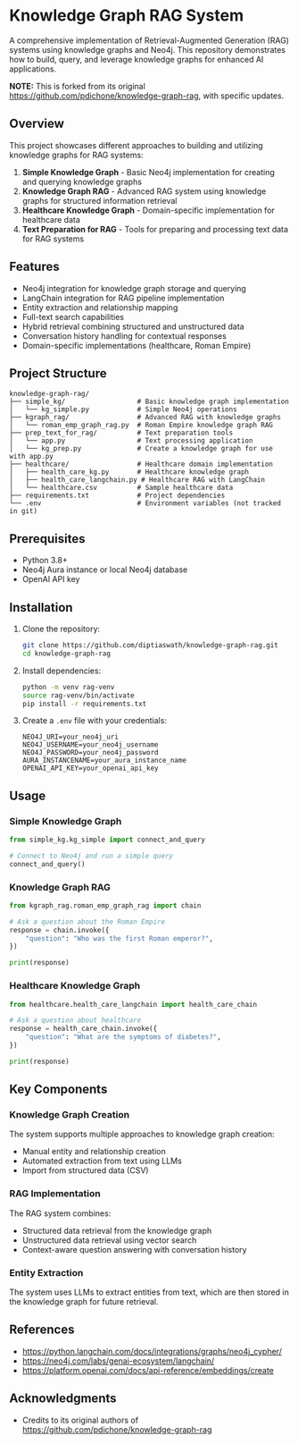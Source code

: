 # Knowledge Graph RAG System

A comprehensive implementation of Retrieval-Augmented Generation (RAG) systems using knowledge graphs and Neo4j. This repository demonstrates how to build, query, and leverage knowledge graphs for enhanced AI applications. 

**NOTE:** This is forked from its original https://github.com/pdichone/knowledge-graph-rag, with specific updates.

## Overview

This project showcases different approaches to building and utilizing knowledge graphs for RAG systems:

1. **Simple Knowledge Graph** - Basic Neo4j implementation for creating and querying knowledge graphs
2. **Knowledge Graph RAG** - Advanced RAG system using knowledge graphs for structured information retrieval
3. **Healthcare Knowledge Graph** - Domain-specific implementation for healthcare data
4. **Text Preparation for RAG** - Tools for preparing and processing text data for RAG systems

## Features

- Neo4j integration for knowledge graph storage and querying
- LangChain integration for RAG pipeline implementation
- Entity extraction and relationship mapping
- Full-text search capabilities
- Hybrid retrieval combining structured and unstructured data
- Conversation history handling for contextual responses
- Domain-specific implementations (healthcare, Roman Empire)

## Project Structure

```
knowledge-graph-rag/
├── simple_kg/                  # Basic knowledge graph implementation
│   └── kg_simple.py            # Simple Neo4j operations
├── kgraph_rag/                 # Advanced RAG with knowledge graphs
│   └── roman_emp_graph_rag.py  # Roman Empire knowledge graph RAG
├── prep_text_for_rag/          # Text preparation tools
│   └── app.py                  # Text processing application
│   └── kg_prep.py              # Create a knowledge graph for use with app.py
├── healthcare/                 # Healthcare domain implementation
│   ├── health_care_kg.py       # Healthcare knowledge graph
│   ├── health_care_langchain.py # Healthcare RAG with LangChain
│   └── healthcare.csv          # Sample healthcare data
├── requirements.txt            # Project dependencies
└── .env                        # Environment variables (not tracked in git)
```

## Prerequisites

- Python 3.8+
- Neo4j Aura instance or local Neo4j database
- OpenAI API key

## Installation

1. Clone the repository:
   ```bash
   git clone https://github.com/diptiaswath/knowledge-graph-rag.git
   cd knowledge-graph-rag
   ```

2. Install dependencies:
   ```bash
   python -m venv rag-venv
   source rag-venv/bin/activate
   pip install -r requirements.txt
   ```

3. Create a `.env` file with your credentials:
   ```
   NEO4J_URI=your_neo4j_uri
   NEO4J_USERNAME=your_neo4j_username
   NEO4J_PASSWORD=your_neo4j_password
   AURA_INSTANCENAME=your_aura_instance_name
   OPENAI_API_KEY=your_openai_api_key
   ```

## Usage

### Simple Knowledge Graph

```python
from simple_kg.kg_simple import connect_and_query

# Connect to Neo4j and run a simple query
connect_and_query()
```

### Knowledge Graph RAG

```python
from kgraph_rag.roman_emp_graph_rag import chain

# Ask a question about the Roman Empire
response = chain.invoke({
    "question": "Who was the first Roman emperor?",
})

print(response)
```

### Healthcare Knowledge Graph

```python
from healthcare.health_care_langchain import health_care_chain

# Ask a question about healthcare
response = health_care_chain.invoke({
    "question": "What are the symptoms of diabetes?",
})

print(response)
```

## Key Components

### Knowledge Graph Creation

The system supports multiple approaches to knowledge graph creation:
- Manual entity and relationship creation
- Automated extraction from text using LLMs
- Import from structured data (CSV)

### RAG Implementation

The RAG system combines:
- Structured data retrieval from the knowledge graph
- Unstructured data retrieval using vector search
- Context-aware question answering with conversation history

### Entity Extraction

The system uses LLMs to extract entities from text, which are then stored in the knowledge graph for future retrieval.

## References

- https://python.langchain.com/docs/integrations/graphs/neo4j_cypher/
- https://neo4j.com/labs/genai-ecosystem/langchain/
- https://platform.openai.com/docs/api-reference/embeddings/create

## Acknowledgments
- Credits to its original authors of https://github.com/pdichone/knowledge-graph-rag
